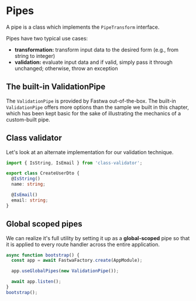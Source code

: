 # Pipes
A pipe is a class which implements the `PipeTransform` interface.

Pipes have two typical use cases:

* **transformation:** transform input data to the desired form (e.g., from string to integer)
* **validation:** evaluate input data and if valid, simply pass it through unchanged; otherwise, throw an exception

## The built-in ValidationPipe
The `ValidationPipe` is provided by Fastwa out-of-the-box. The built-in `ValidationPipe` offers more options than the sample we built in this chapter, which has been kept basic for the sake of illustrating the mechanics of a custom-built pipe. 

## Class validator
Let's look at an alternate implementation for our validation technique.

```ts
import { IsString, IsEmail } from 'class-validator';

export class CreateUserDto {
  @IsString()
  name: string;

  @IsEmail()
  email: string;
}
```

## Global scoped pipes
We can realize it's full utility by setting it up as a **global-scoped** pipe so that it is applied to every route handler across the entire application.

```ts
async function bootstrap() {
  const app = await FastwaFactory.create(AppModule);

  app.useGlobalPipes(new ValidationPipe());

  await app.listen();
}
bootstrap();
```
